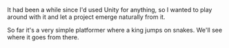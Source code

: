 It had been a while since I'd used Unity for anything, so I wanted to play around with it and let a project emerge naturally from it.

So far it's a very simple platformer where a king jumps on snakes. We'll see where it goes from there.